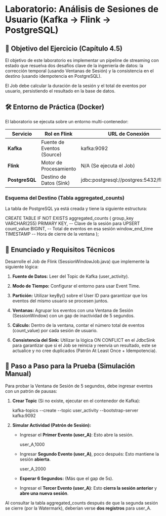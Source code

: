 # Laboratorio: Análisis de Sesiones de Usuario (Kafka -> Flink -> PostgreSQL)

## 🎯 Objetivo del Ejercicio (Capítulo 4.5)

El objetivo de este laboratorio es implementar un pipeline de streaming con estado que resuelva dos desafíos clave de la ingeniería de datos: la corrección temporal (usando Ventanas de Sesión) y la consistencia en el destino (usando idempotencia en PostgreSQL).

El Job debe calcular la duración de la sesión y el total de eventos por usuario, persistiendo el resultado en la base de datos.

## 🛠️ Entorno de Práctica (Docker)

El laboratorio se ejecuta sobre un entorno multi-contenedor:

| Servicio | Rol en Flink | URL de Conexión | 
 | ----- | ----- | ----- | 
| **Kafka** | Fuente de Eventos (Source) | kafka:9092 | 
| **Flink** | Motor de Procesamiento | N/A (Se ejecuta el Job) | 
| **PostgreSQL** | Destino de Datos (Sink) | jdbc:postgresql://postgres:5432/flink_db | 

### Esquema del Destino (Tabla aggregated_counts)

La tabla de PostgreSQL ya está creada y tiene la siguiente estructura:

CREATE TABLE IF NOT EXISTS aggregated_counts (
group_key VARCHAR(255) PRIMARY KEY, -- Clave de la sesión para UPSERT
count_value BIGINT,                 -- Total de eventos en esa sesión
window_end_time TIMESTAMP           -- Hora de cierre de la ventana
);

## 📝 Enunciado y Requisitos Técnicos

Desarrolle el Job de Flink (SessionWindowJob.java) que implemente la siguiente lógica:

1. **Fuente de Datos:** Leer del Topic de Kafka (user_activity).

2. **Modo de Tiempo:** Configurar el entorno para usar Event Time.

3. **Partición:** Utilizar keyBy() sobre el User ID para garantizar que los eventos del mismo usuario se procesen juntos.

4. **Ventanas:** Agrupar los eventos con una Ventana de Sesión (SessionWindow) con un gap de inactividad de 5 segundos.

5. **Cálculo:** Dentro de la ventana, contar el número total de eventos (count_value) por cada sesión de usuario.

6. **Consistencia del Sink:** Utilizar la lógica ON CONFLICT en el JdbcSink para garantizar que si el Job se reinicia y reenvía un resultado, este se actualice y no cree duplicados (Patrón At Least Once + Idempotencia).

## 🚀 Paso a Paso para la Prueba (Simulación Manual)

Para probar la Ventana de Sesión de 5 segundos, debe ingresar eventos con un patrón de pausas:

1. **Crear Topic** (Si no existe, ejecutar en el contenedor de Kafka):

   kafka-topics --create --topic user_activity --bootstrap-server kafka:9092

2. **Simular Actividad (Patrón de Sesión):**

   * Ingresar el **Primer Evento (user_A)**: Esto abre la sesión.

     user_A,1000

   * Ingresar **Segundo Evento (user_A)**, poco después: Esto mantiene la sesión **abierta**.

     user_A,2000

   * **Esperar 6 Segundos:** (Más que el gap de 5s).

   * Ingresar el **Tercer Evento (user_A)**: Esto **cierra la sesión anterior** y **abre una nueva sesión**.

Al consultar la tabla aggregated_counts después de que la segunda sesión se cierre (por la Watermark), deberían verse **dos registros** para user_A.
